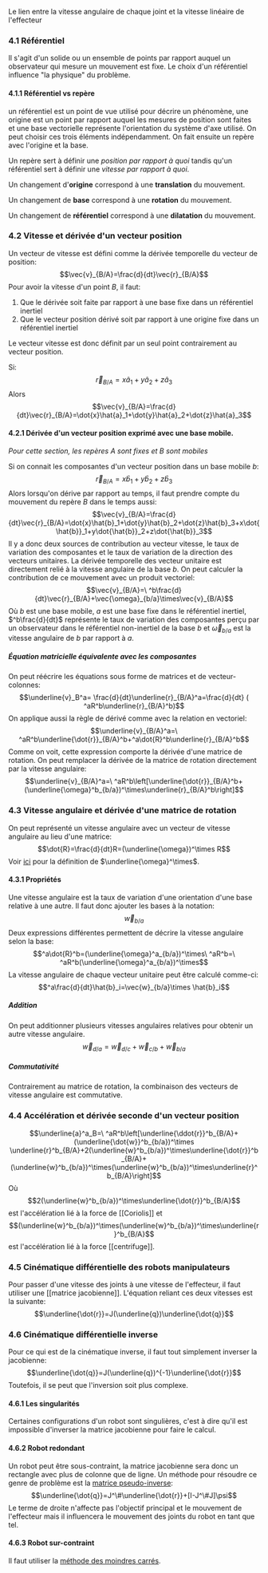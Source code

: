 Le lien entre la vitesse angulaire de chaque joint et la vitesse linéaire de l'effecteur
### 4.1 Référentiel
Il s'agit d'un solide ou un ensemble de points par rapport auquel un observateur qui mesure un mouvement est fixe. Le choix d'un référentiel influence "la physique" du problème.
#### 4.1.1 Référentiel vs repère
un référentiel est un point de vue utilisé pour décrire un phénomène, une origine est un point par rapport auquel les mesures de position sont faites et une base vectorielle représente l'orientation du système d'axe utilisé. On peut choisir ces trois éléments indépendamment. On fait ensuite un repère avec l'origine et la base.

Un repère sert à définir une *position par rapport à quoi* tandis qu'un référentiel sert à définir une *vitesse par rapport à quoi*.

Un changement d'**origine** correspond à une **translation** du mouvement. 

Un changement de **base** correspond à une **rotation** du mouvement. 

Un changement de **référentiel** correspond à une **dilatation** du mouvement.
### 4.2 Vitesse et dérivée d'un vecteur position
Un vecteur de vitesse est défini comme la dérivée temporelle du vecteur de position:
$$\vec{v}_{B/A}=\frac{d}{dt}\vec{r}_{B/A}$$
Pour avoir la vitesse d'un point $B$, il faut:
1. Que le dérivée soit faite par rapport à une base fixe dans un référentiel inertiel
2. Que le vecteur position dérivé soit par rapport à une origine fixe dans un référentiel inertiel

Le vecteur vitesse est donc définit par un seul point contrairement au vecteur position.

Si:
$$\vec{r}_{B/A}=x\hat{a}_1+y\hat{a}_2+z\hat{a}_3$$
Alors
$$\vec{v}_{B/A}=\frac{d}{dt}\vec{r}_{B/A}=\dot{x}\hat{a}_1+\dot{y}\hat{a}_2+\dot{z}\hat{a}_3$$
#### 4.2.1 Dérivée d'un vecteur position exprimé avec une base mobile.
*Pour cette section, les repères $A$ sont fixes et $B$ sont mobiles*

Si on connait les composantes d'un vecteur position dans un base mobile $b$:
$$\vec{r}_{B/A}=x\hat{b}_1+y\hat{b}_2+z\hat{b}_3$$
Alors lorsqu'on dérive par rapport au temps, il faut prendre compte du mouvement du repère $B$ dans le temps aussi:
$$\vec{v}_{B/A}=\frac{d}{dt}\vec{r}_{B/A}=\dot{x}\hat{b}_1+\dot{y}\hat{b}_2+\dot{z}\hat{b}_3+x\dot{\hat{b}}_1+y\dot{\hat{b}}_2+z\dot{\hat{b}}_3$$
Il y a donc deux sources de contribution au vecteur vitesse, le taux de variation des composantes et le taux de variation de la direction des vecteurs unitaires. La dérivée temporelle des vecteur unitaire est directement relié à la vitesse angulaire de la base $b$. On peut calculer la contribution de ce mouvement avec un produit vectoriel:
$$\vec{v}_{B/A}=\ ^b\frac{d}{dt}\vec{r}_{B/A}+\vec{\omega}_{b/a}\times\vec{v}_{B/A}$$
Où $b$ est une base mobile, $a$ est une base fixe dans le référentiel inertiel, $^b\frac{d}{dt}$ représente le taux de variation des composantes perçu par un observateur dans le référentiel non-inertiel de la base $b$ et $\vec{\omega}_{b/a}$ est la vitesse angulaire de $b$ par rapport à $a$.
##### Équation matricielle équivalente avec les composantes
On peut réécrire les équations sous forme de matrices et de vecteur-colonnes:
$$\underline{v}_B^a= \frac{d}{dt}\underline{r}_{B/A}^a=\frac{d}{dt} ( ^aR^b\underline{r}_{B/A}^b)$$
On applique aussi la règle de dérivé comme avec la relation en vectoriel:
$$\underline{v}_{B/A}^a=\ ^aR^b\underline{\dot{r}}_{B/A}^b+^a\dot{R}^b\underline{r}_{B/A}^b$$
Comme on voit, cette expression comporte la dérivée d'une matrice de rotation. On peut remplacer la dérivée de la matrice de rotation directement par la vitesse angulaire:
$$\underline{v}_{B/A}^a=\ ^aR^b\left[\underline{\dot{r}}_{B/A}^b+(\underline{\omega}^b_{b/a})^\times\underline{r}_{B/A}^b\right]$$
### 4.3 Vitesse angulaire et dérivée d'une matrice de rotation
On peut représenté un vitesse angulaire avec un vecteur de vitesse angulaire au lieu d'une matrice:
$$\dot{R}=\frac{d}{dt}R=(\underline{\omega})^\times R$$
Voir [ici](Opération%20matricielle.md#Produit%20vectoriel) pour la définition de $\underline{\omega}^\times$.

#### 4.3.1 Propriétés
Une vitesse angulaire est la taux de variation d'une orientation d'une base relative à une autre. Il faut donc ajouter les bases à la notation:
$$\vec{w}_{b/a}$$
Deux expressions différentes permettent  de décrire la vitesse angulaire selon la base:
$$^a\dot{R}^b=(\underline{\omega}^a_{b/a})^\times\ ^aR^b=\ ^aR^b(\underline{\omega}^a_{b/a})^\times$$
La vitesse angulaire de chaque vecteur unitaire peut être calculé comme-ci:
$$^a\frac{d}{dt}\hat{b}_i=\vec{w}_{b/a}\times \hat{b}_i$$
##### Addition
On peut additionner plusieurs vitesses angulaires relatives pour obtenir un autre vitesse angulaire. 
$$\vec{w}_{d/a}=\vec{w}_{d/c}+\vec{w}_{c/b}+\vec{w}_{b/a}$$
##### Commutativité
Contrairement au matrice de rotation, la combinaison des vecteurs de vitesse angulaire est commutative.
### 4.4 Accélération et dérivée seconde d'un vecteur position
$$\underline{a}^a_B=\ ^aR^b\left[\underline{\ddot{r}}^b_{B/A}+(\underline{\dot{w}}^b_{b/a})^\times \underline{r}^b_{B/A}+2(\underline{w}^b_{b/a})^\times\underline{\dot{r}}^b_{B/A}+(\underline{w}^b_{b/a})^\times(\underline{w}^b_{b/a})^\times\underline{r}^b_{B/A}\right]$$
Où
$$2(\underline{w}^b_{b/a})^\times\underline{\dot{r}}^b_{B/A}$$ est l'accélération lié à la force de [[Coriolis]] et
$$(\underline{w}^b_{b/a})^\times(\underline{w}^b_{b/a})^\times\underline{r}^b_{B/A}$$
est l'accélération lié à la force [[centrifuge]].
### 4.5 Cinématique différentielle des robots manipulateurs
Pour passer d'une vitesse des joints à une vitesse de l'effecteur, il faut utiliser une [[matrice jacobienne]]. L'équation reliant ces deux vitesses est la suivante:
$$\underline{\dot{r}}=J(\underline{q})\underline{\dot{q}}$$
### 4.6 Cinématique différentielle inverse
Pour ce qui est de la cinématique inverse, il faut tout simplement inverser la jacobienne:
$$\underline{\dot{q}}=J(\underline{q})^{-1}\underline{\dot{r}}$$
Toutefois, il se peut que l'inversion soit plus complexe.
#### 4.6.1 Les singularités
Certaines configurations d'un robot sont singulières, c'est à dire qu'il est impossible d'inverser la matrice jacobienne pour faire le calcul.
#### 4.6.2 Robot redondant
Un robot peut être sous-contraint, la matrice jacobienne sera donc un rectangle avec plus de colonne que de ligne. Un méthode pour résoudre ce genre de problème est la  [matrice pseudo-inverse](Opération%20matricielle.md#Matrice%20pseudo-inverse):
$$\underline{\dot{q}}=J^\#\underline{\dot{r}}+[I-J^\#J]\psi$$
Le terme de droite n'affecte pas l'objectif principal et le mouvement de l'effecteur mais il influencera le mouvement des joints du robot en tant que tel.
#### 4.6.3 Robot sur-contraint
Il faut utiliser la [méthode des moindres carrés](Opération%20matricielle.md#Méthode%20des%20moindres%20carrés).